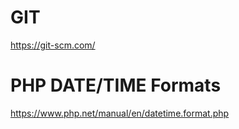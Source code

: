 # GIT
https://git-scm.com/

# PHP DATE/TIME Formats
https://www.php.net/manual/en/datetime.format.php